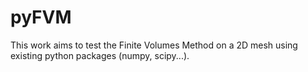 # pyFVM
This work aims to test the Finite Volumes Method on a 2D mesh using existing python packages (numpy, scipy...). 
